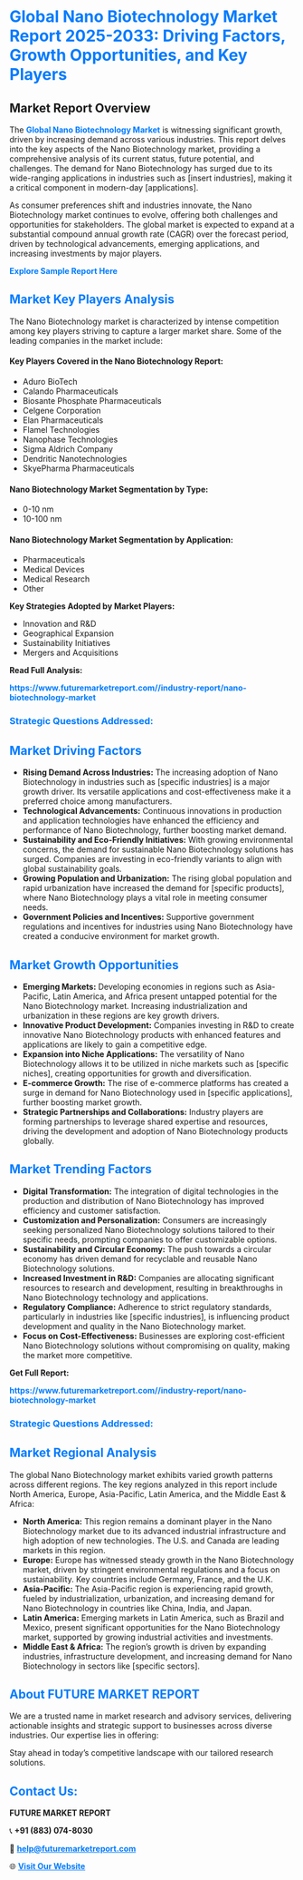 <h1 style="color: #007BFF;">Global Nano Biotechnology Market Report 2025-2033: Driving Factors, Growth Opportunities, and Key Players</h1>

<section id="overview">
<h2>Market Report Overview</h2>
<p>The <a href="https://www.futuremarketreport.com//industry-report/nano-biotechnology-market" style="color: #007BFF; text-decoration: none;"><strong>Global Nano Biotechnology Market</strong></a> is witnessing significant growth, driven by increasing demand across various industries. This report delves into the key aspects of the Nano Biotechnology market, providing a comprehensive analysis of its current status, future potential, and challenges. The demand for Nano Biotechnology has surged due to its wide-ranging applications in industries such as [insert industries], making it a critical component in modern-day [applications].</p>
<p>As consumer preferences shift and industries innovate, the Nano Biotechnology market continues to evolve, offering both challenges and opportunities for stakeholders. The global market is expected to expand at a substantial compound annual growth rate (CAGR) over the forecast period, driven by technological advancements, emerging applications, and increasing investments by major players.</p>
</section>

<section id="overview">
<p><a href="https://www.futuremarketreport.com//request-sample/reportId=85551" style="color: #007BFF; text-decoration: none;"><strong>Explore Sample Report Here</strong></a></p>
</section>

<section id="key-players">
<h2 style="color: #007BFF;">Market Key Players Analysis</h2>
<p>The Nano Biotechnology market is characterized by intense competition among key players striving to capture a larger market share. Some of the leading companies in the market include:</p>
<h4>Key Players Covered in the Nano Biotechnology Report:</h4>
<ul><li>Aduro BioTech</li><li>Calando Pharmaceuticals</li><li>Biosante Phosphate Pharmaceuticals</li><li>Celgene Corporation</li><li>Elan Pharmaceuticals</li><li>Flamel Technologies</li><li>Nanophase Technologies</li><li>Sigma Aldrich Company</li><li>Dendritic Nanotechnologies</li><li>SkyePharma Pharmaceuticals</li></ul>
<h4>Nano Biotechnology Market Segmentation by Type:</h4>
<ul><li>0-10 nm</li><li>10-100 nm</li></ul>

<h4>Nano Biotechnology Market Segmentation by Application:</h4>
<ul><li>Pharmaceuticals</li><li>Medical Devices</li><li>Medical Research</li><li>Other</li></ul>
<p><strong>Key Strategies Adopted by Market Players:</strong></p>
<ul>
<li>Innovation and R&D</li>
<li>Geographical Expansion</li>
<li>Sustainability Initiatives</li>
<li>Mergers and Acquisitions</li>
</ul>
</section>

<section>
<p><strong>Read Full Analysis: </strong></p><a href="https://www.futuremarketreport.com//industry-report/nano-biotechnology-market" style="color: #007BFF; text-decoration: none;"><strong>https://www.futuremarketreport.com//industry-report/nano-biotechnology-market</strong></a>
<h3 style="color: #007BFF;">Strategic Questions Addressed:</h3>
</section>

<section id="driving-factors">
<h2 style="color: #007BFF;">Market Driving Factors</h2>
<ul>
<li><strong>Rising Demand Across Industries:</strong> The increasing adoption of Nano Biotechnology in industries such as [specific industries] is a major growth driver. Its versatile applications and cost-effectiveness make it a preferred choice among manufacturers.</li>
<li><strong>Technological Advancements:</strong> Continuous innovations in production and application technologies have enhanced the efficiency and performance of Nano Biotechnology, further boosting market demand.</li>
<li><strong>Sustainability and Eco-Friendly Initiatives:</strong> With growing environmental concerns, the demand for sustainable Nano Biotechnology solutions has surged. Companies are investing in eco-friendly variants to align with global sustainability goals.</li>
<li><strong>Growing Population and Urbanization:</strong> The rising global population and rapid urbanization have increased the demand for [specific products], where Nano Biotechnology plays a vital role in meeting consumer needs.</li>
<li><strong>Government Policies and Incentives:</strong> Supportive government regulations and incentives for industries using Nano Biotechnology have created a conducive environment for market growth.</li>
</ul>
</section>

<section id="growth-opportunities">
<h2 style="color: #007BFF;">Market Growth Opportunities</h2>
<ul>
<li><strong>Emerging Markets:</strong> Developing economies in regions such as Asia-Pacific, Latin America, and Africa present untapped potential for the Nano Biotechnology market. Increasing industrialization and urbanization in these regions are key growth drivers.</li>
<li><strong>Innovative Product Development:</strong> Companies investing in R&D to create innovative Nano Biotechnology products with enhanced features and applications are likely to gain a competitive edge.</li>
<li><strong>Expansion into Niche Applications:</strong> The versatility of Nano Biotechnology allows it to be utilized in niche markets such as [specific niches], creating opportunities for growth and diversification.</li>
<li><strong>E-commerce Growth:</strong> The rise of e-commerce platforms has created a surge in demand for Nano Biotechnology used in [specific applications], further boosting market growth.</li>
<li><strong>Strategic Partnerships and Collaborations:</strong> Industry players are forming partnerships to leverage shared expertise and resources, driving the development and adoption of Nano Biotechnology products globally.</li>
</ul>
</section>

<section id="trending-factors">
<h2 style="color: #007BFF;">Market Trending Factors</h2>
<ul>
<li><strong>Digital Transformation:</strong> The integration of digital technologies in the production and distribution of Nano Biotechnology has improved efficiency and customer satisfaction.</li>
<li><strong>Customization and Personalization:</strong> Consumers are increasingly seeking personalized Nano Biotechnology solutions tailored to their specific needs, prompting companies to offer customizable options.</li>
<li><strong>Sustainability and Circular Economy:</strong> The push towards a circular economy has driven demand for recyclable and reusable Nano Biotechnology solutions.</li>
<li><strong>Increased Investment in R&D:</strong> Companies are allocating significant resources to research and development, resulting in breakthroughs in Nano Biotechnology technology and applications.</li>
<li><strong>Regulatory Compliance:</strong> Adherence to strict regulatory standards, particularly in industries like [specific industries], is influencing product development and quality in the Nano Biotechnology market.</li>
<li><strong>Focus on Cost-Effectiveness:</strong> Businesses are exploring cost-efficient Nano Biotechnology solutions without compromising on quality, making the market more competitive.</li>
</ul>
</section>

<section>
<p><strong>Get Full Report: </strong></p><a href="https://www.futuremarketreport.com//industry-report/nano-biotechnology-market" style="color: #007BFF; text-decoration: none;"><strong>https://www.futuremarketreport.com//industry-report/nano-biotechnology-market</strong></a>
<h3 style="color: #007BFF;">Strategic Questions Addressed:</h3>
</section>


<section id="regional-analysis">
<h2 style="color: #007BFF;">Market Regional Analysis</h2>
<p>The global Nano Biotechnology market exhibits varied growth patterns across different regions. The key regions analyzed in this report include North America, Europe, Asia-Pacific, Latin America, and the Middle East & Africa:</p>
<ul>
<li><strong>North America:</strong> This region remains a dominant player in the Nano Biotechnology market due to its advanced industrial infrastructure and high adoption of new technologies. The U.S. and Canada are leading markets in this region.</li>
<li><strong>Europe:</strong> Europe has witnessed steady growth in the Nano Biotechnology market, driven by stringent environmental regulations and a focus on sustainability. Key countries include Germany, France, and the U.K.</li>
<li><strong>Asia-Pacific:</strong> The Asia-Pacific region is experiencing rapid growth, fueled by industrialization, urbanization, and increasing demand for Nano Biotechnology in countries like China, India, and Japan.</li>
<li><strong>Latin America:</strong> Emerging markets in Latin America, such as Brazil and Mexico, present significant opportunities for the Nano Biotechnology market, supported by growing industrial activities and investments.</li>
<li><strong>Middle East & Africa:</strong> The region’s growth is driven by expanding industries, infrastructure development, and increasing demand for Nano Biotechnology in sectors like [specific sectors].</li>
</ul>
</section>

<footer>
<h2 style="color: #007BFF;">About FUTURE MARKET REPORT</h2>
<p>We are a trusted name in market research and advisory services, delivering actionable insights and strategic support to businesses across diverse industries. Our expertise lies in offering:</p>

<p>Stay ahead in today’s competitive landscape with our tailored research solutions.</p>

<h2 style="color: #007BFF;">Contact Us:</h2>
<p><strong>FUTURE MARKET REPORT</strong></p>
<p>📞 <strong>+91 (883) 074-8030</strong></p>
<p>📧 <strong><a href="mailto:help@futuremarketreport.com" style="color: #007BFF;">help@futuremarketreport.com</a></strong></p>
<p>🌐 <strong><a href="https://www.futuremarketreport.com/" style="color: #007BFF;">Visit Our Website</a></strong></p>
</footer>
